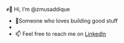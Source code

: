 `#`👋 Hi, I’m @zmusaddique
- 🌱Someone who loves building good stuff 
- 
- 📫 Feel free to reach me on [LinkedIn](linkedin.com/in/muhammed-musaddique-k)

<!---
zmusaddique/zmusaddique is a ✨ special ✨ repository because its `README.md` (this file) appears on your GitHub profile.
You can click the Preview link to take a look at your changes.
--->
